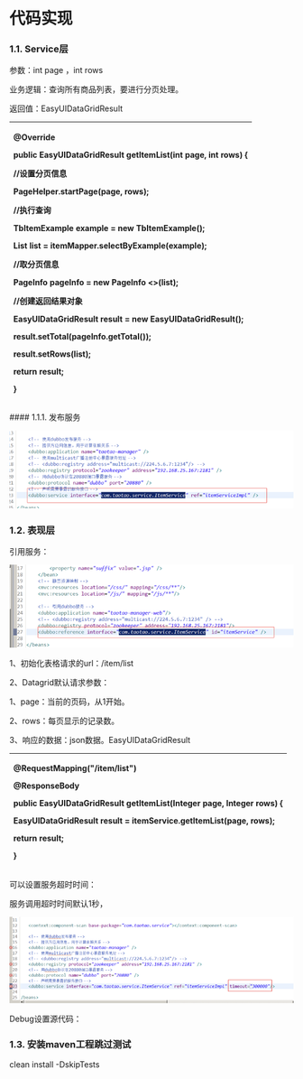 # 代码实现



### 1.1. Service层

参数：int page ，int rows

业务逻辑：查询所有商品列表，要进行分页处理。

返回值：EasyUIDataGridResult

<table>
  <thead>
    <tr>
      <th style="text-align:left">
        <p>@Override</p>
        <p> <b>public</b> EasyUIDataGridResult getItemList(<b>int</b> page, <b>int</b> rows)
          {</p>
        <p>//设置分页信息</p>
        <p>PageHelper.startPage(page, rows);</p>
        <p>//执行查询</p>
        <p>TbItemExample example = <b>new</b> TbItemExample();</p>
        <p>List
          <TbItem>list = itemMapper.selectByExample(example);</p>
        <p>//取分页信息</p>
        <p>PageInfo
          <TbItem>pageInfo = <b>new</b> PageInfo
            <>(list);</p>
        <p>//创建返回结果对象</p>
        <p>EasyUIDataGridResult result = <b>new</b> EasyUIDataGridResult();</p>
        <p>result.setTotal(pageInfo.getTotal());</p>
        <p>result.setRows(list);</p>
        <p> <b>return</b> result;</p>
        <p>}</p>
      </th>
    </tr>
  </thead>
  <tbody></tbody>
</table>#### 1.1.1.                  发布服务

![](../../../.gitbook/assets/image%20%2848%29.png)

### 1.2. 表现层

引用服务：

![](../../../.gitbook/assets/image%20%28253%29.png)

1、初始化表格请求的url：/item/list

2、Datagrid默认请求参数：

1、page：当前的页码，从1开始。

2、rows：每页显示的记录数。

3、响应的数据：json数据。EasyUIDataGridResult

<table>
  <thead>
    <tr>
      <th style="text-align:left">
        <p>@RequestMapping("/item/list")</p>
        <p>@ResponseBody</p>
        <p> <b>public</b> EasyUIDataGridResult getItemList(Integer page, Integer rows)
          {</p>
        <p>EasyUIDataGridResult result = itemService.getItemList(page, rows);</p>
        <p> <b>return</b> result;</p>
        <p>}</p>
      </th>
    </tr>
  </thead>
  <tbody></tbody>
</table>可以设置服务超时时间：

服务调用超时时间默认1秒，

![](../../../.gitbook/assets/image%20%28163%29.png)

Debug设置源代码：



### 1.3. 安装maven工程跳过测试

clean install -DskipTests

